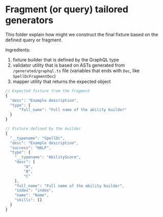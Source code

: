 # Fragment (or query) tailored generators

This folder explain how might we construct the final fixture based on the defined query or fragment.

Ingredients:

1. fixture builder that is defined by the GraphQL type
2. validator utility that is based on ASTs generated from `/generated/graphql.ts` file (variables that ends with `Doc`, like `SpellDcFragmentDoc`)
3. mapper utility that returns the expected object

```js
// Expected fixture from the fragment
{
  "desc": "Example description",
  "type": {
      "full_name": "Full name of the ability builder"
  }
}

// Fixture defined by the builder
{
  "__typename": "SpellDc",
  "desc": "Example description",
  "success": "HALF",
  "type": {
    "__typename": "AbilityScore",
    "desc": [
        "A",
        "B",
        "C"
    ],
    "full_name": "Full name of the ability builder",
    "index": "index",
    "name": "Name",
    "skills": []
  }
}
```

